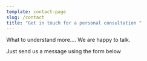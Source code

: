```yaml
---
template: contact-page
slug: /contact
title: "Get in touch for a personal consultation "
---
```

What to understand more.... We are happy to talk.

Just send us a message using the form below